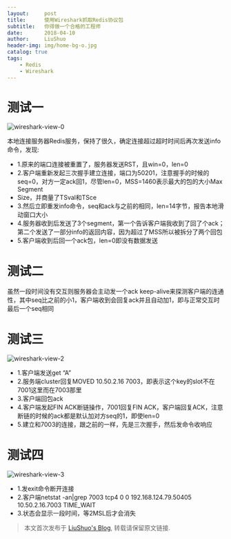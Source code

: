 ```yaml
---
layout:     post
title:      使用Wireshark抓取Redis协议包
subtitle:   你得做一个合格的工程师
date:       2018-04-10
author:     LiuShuo
header-img: img/home-bg-o.jpg
catalog: true
tags:
    - Redis
    - Wireshark
---
```

# 测试一

![wireshark-view-0](http://stuartlau.github.io/img/in-post/wireshark-view-0.jpg)

本地连接服务器Redis服务，保持了很久，确定连接超过超时时间后再次发送info命令，发现:
- 1.原来的端口连接被重置了，服务器发送RST，且win=0，len=0
- 2.客户端重新发起三次握手建立连接，端口为50201，注意握手的时候的seq=0，对方一定ack回1，尽管len=0，MSS=1460表示最大的包的大小Max Segment 
- Size，并商量了TSval和TSce
- 3.然后立即重发info命令，seq和ack与之前的相同，len=14字节，报告本地滑动窗口大小
- 4.服务器收到后发送了3个segment，第一个告诉客户端我收到了回了个ack；第二个发送了一部分info的返回内容，因为超过了MSS所以被拆分了两个回包
- 5.客户端收到后回一个ack包，len=0即没有数据发送

# 测试二
虽然一段时间没有交互则服务器会主动发一个ack keep-alive来探测客户端的连通性，其中seq比之前的小1，客户端收到会回复ack并且自动加1，即与正常交互时最后一个seq相同

# 测试三

![wireshark-view-2](http://stuartlau.github.io/img/in-post/wireshark-view-2.jpg)

- 1.客户端发送get “A” 
- 2.服务端cluster回复MOVED 10.50.2.16 7003，即表示这个key的slot不在7001这里而在7003那里
- 3.客户端回包ack
- 4.客户端发起FIN ACK断链操作，7001回复FIN ACK，客户端回复ACK，注意断链的时候的ack都是默认加对方seq的1，即使len=0
- 5.建立和7003的连接，跟之前的一样，先是三次握手，然后发命令收响应

# 测试四

![wireshark-view-3](http://stuartlau.github.io/img/in-post/wireshark-view-3.jpg)
- 1.发exit命令断开连接
- 2.客户端netstat -an|grep 7003
tcp4       0      0  192.168.124.79.50405   10.50.2.16.7003        TIME_WAIT
- 3.状态会显示一段时间，等2MSL后才会消失


> 本文首次发布于 [LiuShuo's Blog](https://liushuo.me), 转载请保留原文链接.
